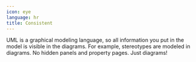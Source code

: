 ```yaml
---
icon: eye
language: hr
title: Consistent
---
```


UML is a graphical modeling language, so all information you put in the
model is visible in the diagrams. For example, stereotypes are modeled in
diagrams.  No hidden panels and property pages. Just diagrams!
